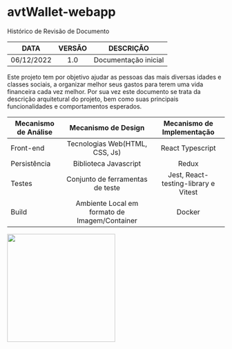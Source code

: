 # avtWallet-webapp

Histórico de Revisão de Documento

|DATA|VERSÃO|DESCRIÇÃO|
| :-: | :-: | :-: |
|06/12/2022|1.0|Documentação inicial|

Este projeto tem por objetivo ajudar as pessoas das mais diversas idades e classes sociais, a organizar melhor seus gastos para terem uma vida financeira cada vez melhor.
Por sua vez este documento se trata da descrição arquitetural do projeto, bem como suas principais funcionalidades e comportamentos esperados.

|Mecanismo de Análise|Mecanismo de Design|Mecanismo de Implementação|
| - | :-: | :-: |
|Front-end|Tecnologias Web(HTML, CSS, Js)|React Typescript|
|Persistência|Biblioteca Javascript|Redux|
|Testes|Conjunto de ferramentas de teste|Jest, React-testing-library e Vitest|
|Build|Ambiente Local em formato de Imagem/Container|Docker|


<img src="https://web.whatsapp.com/f882dcab-d717-491b-a95c-dc6b6ac57fbb" width="250" height="250">
